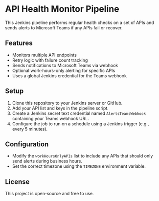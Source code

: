 # API Health Monitor Pipeline

This Jenkins pipeline performs regular health checks on a set of APIs and sends alerts to Microsoft Teams if any APIs fail or recover.

## Features

- Monitors multiple API endpoints
- Retry logic with failure count tracking
- Sends notifications to Microsoft Teams via webhook
- Optional work-hours-only alerting for specific APIs
- Uses a global Jenkins credential for the Teams webhook

## Setup

1. Clone this repository to your Jenkins server or GitHub.
2. Add your API list and keys in the pipeline script.
3. Create a Jenkins secret text credential named `AlertsTeamsWebhook` containing your Teams webhook URL.
4. Configure the job to run on a schedule using a Jenkins trigger (e.g., every 5 minutes).

## Configuration

- Modify the `workHoursOnlyAPIs` list to include any APIs that should only send alerts during business hours.
- Set the correct timezone using the `TIMEZONE` environment variable.

## License

This project is open-source and free to use.
